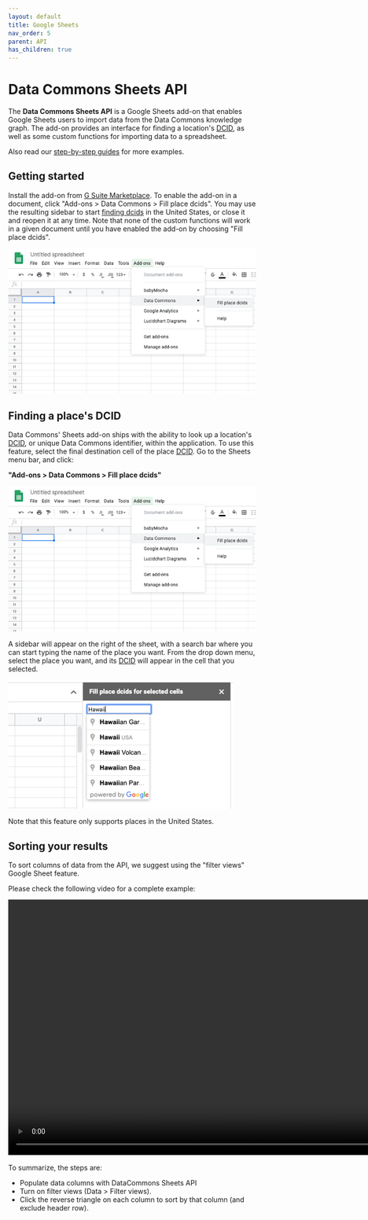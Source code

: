 ```yaml
---
layout: default
title: Google Sheets
nav_order: 5
parent: API
has_children: true
---
```


# Data Commons Sheets API

The **Data Commons Sheets API** is a Google Sheets add-on that enables Google Sheets
users to import data from the Data Commons knowledge graph. The add-on provides an
interface for finding a location's [DCID](/glossary.html), as well as some custom functions for
importing data to a spreadsheet.

Also read our [step-by-step guides](tutorials/) for more examples.

## Getting started

Install the add-on from [G Suite Marketplace](https://gsuite.google.com/marketplace/app/data_commons/454343067575). To enable the add-on in a document, click "Add-ons > Data Commons > Fill place dcids". You may use the resulting sidebar to start [finding dcids](/api/sheets/get_dcid.html) in the United States, or close it and reopen it at any time. Note that none of the custom functions will work in a given document until you have enabled the add-on by choosing "Fill place dcids".

![](/assets/images/sheets/sheets_menu_bar.png)

## Finding a place's DCID

Data Commons' Sheets add-on ships with the ability to look up a location's [DCID](/glossary.html), or unique Data Commons identifier, within the application. To use this feature, select the final destination cell of the place [DCID](/glossary.html). Go to the Sheets menu bar, and click:

**"Add-ons > Data Commons > Fill place dcids"**

![](/assets/images/sheets/sheets_menu_bar.png)

A sidebar will appear on the right of the sheet, with a search bar where you can start typing the name of the place you want. From the drop down menu, select the place you want, and its [DCID](/glossary.html) will appear in the cell that you selected.

![](/assets/images/sheets/sheets_search_box.png)

Note that this feature only supports places in the United States.

## Sorting your results

<p>To sort columns of data from the API, we suggest using the "filter views" Google Sheet feature.

<p>Please check the following video for a complete example:</p>

<div>
<video width="960" height="520" controls>
  <source src="/assets/video/sort.webm" type="video/webm">
Your browser does not support the video tag.
</video>
</div>

<p>To summarize, the steps are:</p>

<ul>
<li>Populate data columns with DataCommons Sheets API</li>
<li>Turn on filter views (Data > Filter views).</li>
<li>Click the reverse triangle on each column to sort by that column (and exclude header row).</li>
</ul>